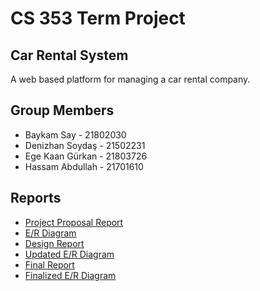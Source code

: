 # CS 353 Term Project
## Car Rental System
A web based platform for managing a car rental company.

## Group Members
- Baykam Say - 21802030
- Denizhan Soydaş - 21502231
- Ege Kaan Gürkan - 21803726
- Hassam Abdullah - 21701610

## Reports
- [Project Proposal Report](/resources/ProjectReport_Group15_CarRental.pdf)
- [E/R Diagram](/resources/CS353_group-15_ER.svg)
- [Design Report](/resources/DesignReport_Group15_CarRental.pdf)
- [Updated E/R Diagram](/resources/CS353_group-15_revised_ER.drawio.svg)
- [Final Report](/resources/FinalReport_Group15_CarRental.pdf)
- [Finalized E/R Diagram](/resources/CS353_group-15_finalized_ER.drawio.svg)
